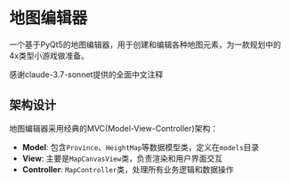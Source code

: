 # 地图编辑器

一个基于PyQt5的地图编辑器，用于创建和编辑各种地图元素，为一款规划中的4x类型小游戏做准备。

感谢claude-3.7-sonnet提供的全面中文注释

## 架构设计

地图编辑器采用经典的MVC(Model-View-Controller)架构：

- **Model**: 包含`Province`、`HeightMap`等数据模型类，定义在`models`目录
- **View**: 主要是`MapCanvasView`类，负责渲染和用户界面交互
- **Controller**: `MapController`类，处理所有业务逻辑和数据操作
